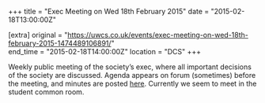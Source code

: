 +++
title = "Exec Meeting on Wed 18th February 2015"
date = "2015-02-18T13:00:00Z"

[extra]
original = "https://uwcs.co.uk/events/exec-meeting-on-wed-18th-february-2015-1474489106891/"    
end_time = "2015-02-18T14:00:00Z"
location = "DCS"
+++

Weekly public meeting of the society’s exec, where all important decisions of the society are discussed. Agenda appears on forum (sometimes) before the meeting, and minutes are posted [here](https://uwcs.co.uk/minutes/). Currently we seem to meet in the student common room.

